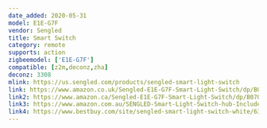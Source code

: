 ```yaml
---
date_added: 2020-05-31
model: E1E-G7F
vendor: Sengled
title: Smart Switch
category: remote
supports: action
zigbeemodel: ['E1E-G7F']
compatible: [z2m,deconz,zha]
deconz: 3308
mlink: https://us.sengled.com/products/sengled-smart-light-switch
link: https://www.amazon.co.uk/Sengled-E1E-G7F-Smart-Light-Switch/dp/B07QHDV5S4
link2: https://www.amazon.ca/Sengled-E1E-G7F-Smart-Light-Switch/dp/B07QHDV5S4
link3: https://www.amazon.com.au/SENGLED-Smart-Light-Switch-hub-Included/dp/B084JH44TY/
link4: https://www.bestbuy.com/site/sengled-smart-light-switch-white/6340420.p?skuId=6340420&intl=nosplash
---
```


